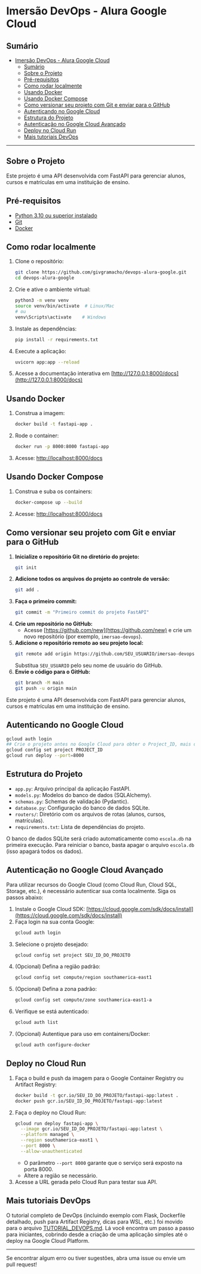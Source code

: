 # Imersão DevOps - Alura Google Cloud

## Sumário
- [Imersão DevOps - Alura Google Cloud](#imersão-devops---alura-google-cloud)
  - [Sumário](#sumário)
  - [Sobre o Projeto](#sobre-o-projeto)
  - [Pré-requisitos](#pré-requisitos)
  - [Como rodar localmente](#como-rodar-localmente)
  - [Usando Docker](#usando-docker)
  - [Usando Docker Compose](#usando-docker-compose)
  - [Como versionar seu projeto com Git e enviar para o GitHub](#como-versionar-seu-projeto-com-git-e-enviar-para-o-github)
  - [Autenticando no Google Cloud](#autenticando-no-google-cloud)
  - [Estrutura do Projeto](#estrutura-do-projeto)
  - [Autenticação no Google Cloud Avançado](#autenticação-no-google-cloud-avançado)
  - [Deploy no Cloud Run](#deploy-no-cloud-run)
  - [Mais tutoriais DevOps](#mais-tutoriais-devops)

---

## Sobre o Projeto

Este projeto é uma API desenvolvida com FastAPI para gerenciar alunos, cursos e matrículas em uma instituição de ensino.

## Pré-requisitos

- [Python 3.10 ou superior instalado](https://www.python.org/downloads/)
- [Git](https://git-scm.com/downloads)
- [Docker](https://www.docker.com/get-started/)

## Como rodar localmente

1. Clone o repositório:
   ```sh
   git clone https://github.com/givgramacho/devops-alura-google.git
   cd devops-alura-google
   ```
2. Crie e ative o ambiente virtual:
   ```sh
   python3 -m venv venv
   source venv/bin/activate  # Linux/Mac
   # ou
   venv\Scripts\activate    # Windows
   ```
3. Instale as dependências:
   ```sh
   pip install -r requirements.txt
   ```
4. Execute a aplicação:
   ```sh
   uvicorn app:app --reload
   ```
5. Acesse a documentação interativa em [http://127.0.0.1:8000/docs](http://127.0.0.1:8000/docs)

## Usando Docker

1. Construa a imagem:
   ```sh
   docker build -t fastapi-app .
   ```
2. Rode o container:
   ```sh
   docker run -p 8000:8000 fastapi-app
   ```
3. Acesse: [http://localhost:8000/docs](http://localhost:8000/docs)

## Usando Docker Compose

1. Construa e suba os containers:
   ```sh
   docker-compose up --build
   ```
2. Acesse: [http://localhost:8000/docs](http://localhost:8000/docs)


## Como versionar seu projeto com Git e enviar para o GitHub

1. **Inicialize o repositório Git no diretório do projeto:**
   ```sh
   git init
   ```
2. **Adicione todos os arquivos do projeto ao controle de versão:**
   ```sh
   git add .
   ```
3. **Faça o primeiro commit:**
   ```sh
   git commit -m "Primeiro commit do projeto FastAPI"
   ```
4. **Crie um repositório no GitHub:**
   - Acesse [https://github.com/new](https://github.com/new) e crie um novo repositório (por exemplo, `imersao-devops`).
5. **Adicione o repositório remoto ao seu projeto local:**
   ```sh
   git remote add origin https://github.com/SEU_USUARIO/imersao-devops.git
   ```
   Substitua `SEU_USUARIO` pelo seu nome de usuário do GitHub.
6. **Envie o código para o GitHub:**
   ```sh
   git branch -M main
   git push -u origin main
   ```

Este projeto é uma API desenvolvida com FastAPI para gerenciar alunos, cursos e matrículas em uma instituição de ensino.
## Autenticando no Google Cloud
```sh
gcloud auth login
## Crie o projeto antes no Google Cloud para obter o Project_ID, mais detalhes na sessão abaixo ## Autenticação no Google Cloud Avançada.
gcloud config set project PROJECT_ID
gcloud run deploy --port=8000
```
## Estrutura do Projeto

- `app.py`: Arquivo principal da aplicação FastAPI.
- `models.py`: Modelos do banco de dados (SQLAlchemy).
- `schemas.py`: Schemas de validação (Pydantic).
- `database.py`: Configuração do banco de dados SQLite.
- `routers/`: Diretório com os arquivos de rotas (alunos, cursos, matrículas).
- `requirements.txt`: Lista de dependências do projeto.

O banco de dados SQLite será criado automaticamente como `escola.db` na primeira execução. Para reiniciar o banco, basta apagar o arquivo `escola.db` (isso apagará todos os dados).

## Autenticação no Google Cloud Avançado

Para utilizar recursos do Google Cloud (como Cloud Run, Cloud SQL, Storage, etc.), é necessário autenticar sua conta localmente. Siga os passos abaixo:

1. Instale o Google Cloud SDK: [https://cloud.google.com/sdk/docs/install](https://cloud.google.com/sdk/docs/install)
2. Faça login na sua conta Google:
   ```sh
   gcloud auth login
   ```
3. Selecione o projeto desejado:
   ```sh
   gcloud config set project SEU_ID_DO_PROJETO
   ```
4. (Opcional) Defina a região padrão:
   ```sh
   gcloud config set compute/region southamerica-east1
   ```
5. (Opcional) Defina a zona padrão:
   ```sh
   gcloud config set compute/zone southamerica-east1-a
   ```
6. Verifique se está autenticado:
   ```sh
   gcloud auth list
   ```
7. (Opcional) Autentique para uso em containers/Docker:
   ```sh
   gcloud auth configure-docker
   ```

## Deploy no Cloud Run

1. Faça o build e push da imagem para o Google Container Registry ou Artifact Registry:
   ```sh
   docker build -t gcr.io/SEU_ID_DO_PROJETO/fastapi-app:latest .
   docker push gcr.io/SEU_ID_DO_PROJETO/fastapi-app:latest
   ```
2. Faça o deploy no Cloud Run:
   ```sh
   gcloud run deploy fastapi-app \
     --image gcr.io/SEU_ID_DO_PROJETO/fastapi-app:latest \
     --platform managed \
     --region southamerica-east1 \
     --port 8000 \
     --allow-unauthenticated
   ```
   - O parâmetro `--port 8000` garante que o serviço será exposto na porta 8000.
   - Altere a região se necessário.
3. Acesse a URL gerada pelo Cloud Run para testar sua API.

## Mais tutoriais DevOps

O tutorial completo de DevOps (incluindo exemplo com Flask, Dockerfile detalhado, push para Artifact Registry, dicas para WSL, etc.) foi movido para o arquivo [TUTORIAL_DEVOPS.md](TUTORIAL_DEVOPS.md). Lá você encontra um passo a passo para iniciantes, cobrindo desde a criação de uma aplicação simples até o deploy na Google Cloud Platform.

---

Se encontrar algum erro ou tiver sugestões, abra uma issue ou envie um pull request!
